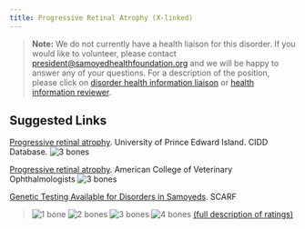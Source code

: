 ```yaml
---
title: Progressive Retinal Atrophy (X-linked)
---
```

> **Note:** We do not currently have a health liaison for this disorder.
> If you would like to volunteer, please contact
> [president@samoyedhealthfoundation.org](mailto:president@samoyedhealthfoundation.org?subject=Questions%20about%20becoming%20a%20Health%20Information%20Liaison%20or%20Reviewer)
> and we will be happy to answer any of your questions.
> For a description of the position, please click on
> [disorder health information liaison](/become-a-health-information-liaison)
> or
> [health information reviewer](/become-a-health-information-reviewer).

## Suggested Links

[Progressive retinal atrophy](https://cidd.discoveryspace.ca/disorder/progressive-retinal-atrophy.html).  University of Prince Edward Island. CIDD Database. ![3 bones](/img/3-bones.gif)

[Progressive retinal atrophy](https://www.acvo.org/common-conditions-1/2018/2/2/pra).  American College of Veterinary Ophthalmologists ![3 bones](/img/3-bones.gif)

[Genetic Testing Available for Disorders in Samoyeds](https://www.samoyedhealthfoundation.org/diseases/genetic-disorders/). SCARF

> ![1 bone](/img/1-bone.gif)
> ![2 bones](/img/2-bones.gif)
> ![3 bones](/img/3-bones.gif)
> ![4 bones](/img/4-bones.gif)
> [(full description of ratings)](/diseases/ratings-what-do-they-mean)